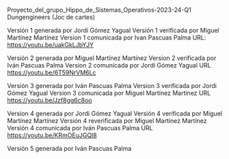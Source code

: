 
Proyecto_del_grupo_Hippo_de_Sistemas_Operativos-2023-24-Q1
Dungengineers (Joc de cartes)

Versión 1 generada por Jordi Gómez Yagual
Versión 1 verificada por Miguel Martínez Martínez
Version 1 comunicada por Ivan Pascuas Palma
URL: https://youtu.be/uakGkLJbYJY

Versión 2 generada por Miguel Martínez Martínez
Version 2 verificada por Iván Pascuas Palma
Version 2 comunicada por Jordi Gómez Yagual
URL https://youtu.be/6T59NrVM6Lc

Versión 3 generada por Iván Pascuas Palma
Version 3 verificada por Jordi Gómez Yagual
Version 3 comunicada por Miguel Martínez Martínez
URL https://youtu.be/Jzf8gg6c8oo

Version 4 generada por Jordi Gómez Yagual
Versión 4 verificada por Miguel Martínez Martínez
Versión 4 reverificada por Miguel Martínez Martínez
Versión 4 comunicada por Iván Pascuas Palma
URL https://youtu.be/KRmOEuJGQl8

Versión 5 generada por Iván Pascuas Palma
